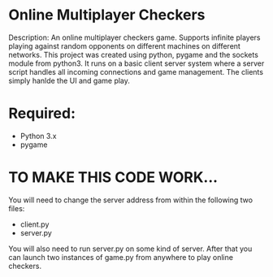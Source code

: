 # Online Multiplayer Checkers
Description: An online multiplayer checkers game. Supports infinite players playing against random opponents on different machines on different networks. This project was created using python, pygame and the sockets module from python3. It runs on a basic client server system where a server script handles all incoming connections and game management. The clients simply hanlde the UI and game play.


# Required:
- Python 3.x
- pygame


# TO MAKE THIS CODE WORK...
You will need to change the server address from within the following two files:
- client.py
- server.py

You will also need to run server.py on some kind of server. After that you can launch two instances of game.py from anywhere to play online checkers.


